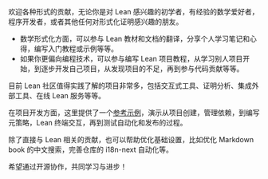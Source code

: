 欢迎各种形式的贡献，无论你是对 Lean 感兴趣的初学者，有经验的数学爱好者，程序开发者，或者其他任何对形式化证明感兴趣的朋友。

- 数学形式化方面，可以参与 Lean 教材和文档的翻译，分享个人学习笔记和心得，编写入门教程或示例等等。
- 如果你更偏向编程技术，可以参与编写 Lean 项目教程，从学习别人项目开始，到逐步开发自己项目，从发现项目的不足，再到参与代码贡献等等。

目前 Lean 社区值得实践了解的项目非常多，包括交互式工具、证明分析、集成外部工具、在线 Lean 服务等等。

在项目开发方面，这里提供了一个[参考示例](projects/meta-example.md)，演示从项目创建，管理依赖，到编写元策略，Lean 终端交互，再到测试自动化和发布的过程。

除了直接与 Lean 相关的贡献，也可以帮助优化基础设置，比如优化 Markdown book 的中文搜索，完善仓库的 i18n-next 自动化等。

希望通过开源协作，共同学习与进步！
